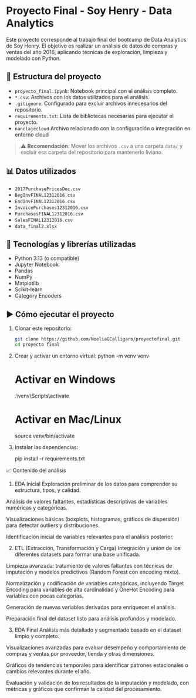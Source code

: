 # Proyecto Final - Soy Henry - Data Analytics

Este proyecto corresponde al trabajo final del bootcamp de Data Analytics de Soy Henry. El objetivo es realizar un análisis de datos de compras y ventas del año 2016, aplicando técnicas de exploración, limpieza y modelado con Python.

## 📁 Estructura del proyecto

- `proyecto_final.ipynb`: Notebook principal con el análisis completo.
- `*.csv`: Archivos con los datos utilizados para el análisis.
- `.gitignore`: Configurado para excluir archivos innecesarios del repositorio.
- `requirements.txt`: Lista de bibliotecas necesarias para ejecutar el proyecto.
- `nanclajecloud` Archivo relacionado con la configuración o integración en entorno cloud



> ⚠️ **Recomendación:** Mover los archivos `.csv` a una carpeta `data/` y excluir esa carpeta del repositorio para mantenerlo liviano.

## 📊 Datos utilizados

- `2017PurchasePricesDec.csv`
- `BegInvFINAL12312016.csv`
- `EndInvFINAL12312016.csv`
- `InvoicePurchases12312016.csv`
- `PurchasesFINAL12312016.csv`
- `SalesFINAL12312016.csv`
- `data_final2.xlsx`

## 🧪 Tecnologías y librerías utilizadas

- Python 3.13 (o compatible)
- Jupyter Notebook
- Pandas
- NumPy
- Matplotlib
- Scikit-learn
- Category Encoders

## ▶️ Cómo ejecutar el proyecto

1. Clonar este repositorio:
   ```bash
   git clone https://github.com/NoeliaGCalligaro/proyectofinal.git
   cd proyecto final 

2. Crear y activar un entorno virtual:
   python -m venv venv
   # Activar en Windows
   .\venv\Scripts\activate
   # Activar en Mac/Linux
   source venv/bin/activate



3. Instalar las dependencias:

    pip install -r requirements.txt


📈 Contenido del análisis
1. EDA Inicial
Exploración preliminar de los datos para comprender su estructura, tipos, y calidad.

Análisis de valores faltantes, estadísticas descriptivas de variables numéricas y categóricas.

Visualizaciones básicas (boxplots, histogramas, gráficos de dispersión) para detectar outliers y distribuciones.

Identificación inicial de variables relevantes para el análisis posterior.

2. ETL (Extracción, Transformación y Carga)
Integración y unión de los diferentes datasets para formar una base unificada.

Limpieza avanzada: tratamiento de valores faltantes con técnicas de imputación y modelos predictivos (Random Forest con encoding mixto).

Normalización y codificación de variables categóricas, incluyendo Target Encoding para variables de alta cardinalidad y OneHot Encoding para variables con pocas categorías.

Generación de nuevas variables derivadas para enriquecer el análisis.

Preparación final del dataset listo para análisis profundos y modelado.

3. EDA Final
Análisis más detallado y segmentado basado en el dataset limpio y completo.

Visualizaciones avanzadas para evaluar desempeño y comportamiento de compras y ventas por proveedor, tienda y otras dimensiones.

Gráficos de tendencias temporales para identificar patrones estacionales o cambios relevantes durante el año.

Evaluación y validación de los resultados de la imputación y modelado, con métricas y gráficos que confirman la calidad del procesamiento.